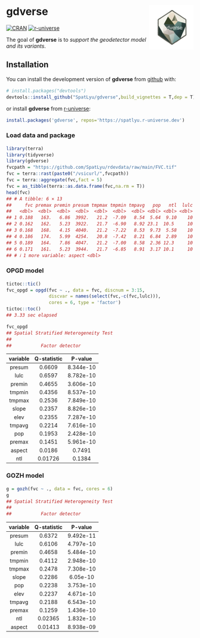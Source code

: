 
<!-- README.md is generated from README.Rmd. Please edit that file -->

# gdverse <img src="man/figures/logo.png" align="right" height="120"/>

<!-- badges: start -->

[![CRAN](https://www.r-pkg.org/badges/version/gdverse)](https://CRAN.R-project.org/package=gdverse)
[![r-universe](https://spatlyu.r-universe.dev/badges/gdverse)](https://spatlyu.r-universe.dev/gdverse)
<!-- badges: end -->

The goal of **gdverse** is to *support the geodetector model and its
variants*.

## Installation

You can install the development version of **gdverse** from
[github](https://github.com/SpatLyu/gdverse) with:

``` r
# install.packages("devtools")
devtools::install_github("SpatLyu/gdverse",build_vignettes = T,dep = T)
```

or install **gdverse** from
[r-universe](https://spatlyu.r-universe.dev/gdverse):

``` r
install.packages('gdverse', repos='https://spatlyu.r-universe.dev')
```

### Load data and package

``` r
library(terra)
library(tidyverse)
library(gdverse)
fvcpath = "https://github.com/SpatLyu/rdevdata/raw/main/FVC.tif"
fvc = terra::rast(paste0("/vsicurl/",fvcpath))
fvc = terra::aggregate(fvc,fact = 5)
fvc = as_tibble(terra::as.data.frame(fvc,na.rm = T))
head(fvc)
## # A tibble: 6 × 13
##     fvc premax premin presum tmpmax tmpmin tmpavg   pop   ntl  lulc  elev slope
##   <dbl>  <dbl>  <dbl>  <dbl>  <dbl>  <dbl>  <dbl> <dbl> <dbl> <dbl> <dbl> <dbl>
## 1 0.188   163.   6.86  3992.   21.2  -7.09   8.54  5.64  9.10    10 1645.  2.96
## 2 0.162   162.   5.23  3922.   21.7  -6.90   8.92 23.1  10.5     10 1539.  1.86
## 3 0.168   168.   4.15  4040.   21.2  -7.22   8.53  9.73  5.58    10 1611.  3.19
## 4 0.186   174.   5.99  4254.   20.8  -7.42   8.21  6.84  2.89    10 1677.  3.32
## 5 0.189   164.   7.86  4047.   21.2  -7.00   8.58  2.36 12.3     10 1643.  2.79
## 6 0.171   161.   5.23  3944.   21.7  -6.85   8.91  3.17 10.1     10 1553.  1.93
## # ℹ 1 more variable: aspect <dbl>
```

### OPGD model

``` r
tictoc::tic()
fvc_opgd = opgd(fvc ~ ., data = fvc, discnum = 3:15,
                discvar = names(select(fvc,-c(fvc,lulc))),
                cores = 6, type = 'factor')
tictoc::toc()
## 3.33 sec elapsed
```

``` r
fvc_opgd
## Spatial Stratified Heterogeneity Test 
##  
##           Factor detector
```

| variable | Q-statistic |  P-value  |
|:--------:|:-----------:|:---------:|
|  presum  |   0.6609    | 8.344e-10 |
|   lulc   |   0.6597    | 8.782e-10 |
|  premin  |   0.4655    | 3.606e-10 |
|  tmpmin  |   0.4356    | 8.537e-10 |
|  tmpmax  |   0.2536    | 7.849e-10 |
|  slope   |   0.2357    | 8.826e-10 |
|   elev   |   0.2355    | 7.287e-10 |
|  tmpavg  |   0.2214    | 7.616e-10 |
|   pop    |   0.1953    | 2.428e-10 |
|  premax  |   0.1451    | 5.961e-10 |
|  aspect  |   0.0186    |  0.7491   |
|   ntl    |   0.01726   |  0.1384   |

### GOZH model

``` r
g = gozh(fvc ~ ., data = fvc, cores = 6)
g
## Spatial Stratified Heterogeneity Test 
##  
##           Factor detector
```

| variable | Q-statistic |  P-value  |
|:--------:|:-----------:|:---------:|
|  presum  |   0.6372    | 9.492e-11 |
|   lulc   |   0.6106    | 4.797e-10 |
|  premin  |   0.4658    | 5.484e-10 |
|  tmpmin  |   0.4112    | 2.948e-10 |
|  tmpmax  |   0.2478    | 7.308e-10 |
|  slope   |   0.2286    | 6.05e-10  |
|   pop    |   0.2238    | 3.753e-10 |
|   elev   |   0.2237    | 4.671e-10 |
|  tmpavg  |   0.2188    | 6.543e-10 |
|  premax  |   0.1259    | 1.436e-10 |
|   ntl    |   0.02365   | 1.832e-10 |
|  aspect  |   0.01413   | 8.938e-09 |
